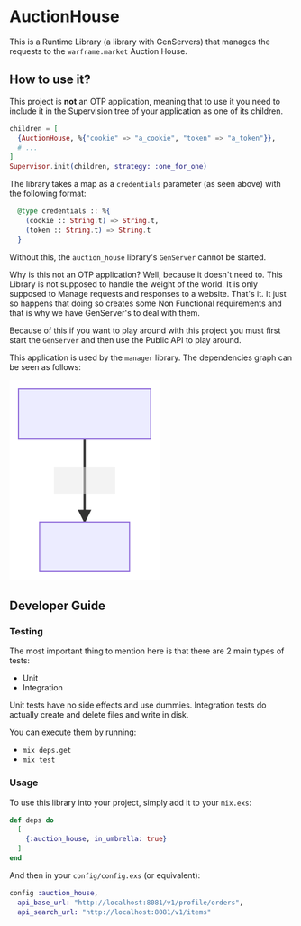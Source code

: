 # AuctionHouse

This is a Runtime Library (a library with GenServers) that manages the requests to the `warframe.market` Auction House. 

## How to use it?

This project is **not** an OTP application, meaning that to use it you need to include it in the Supervision tree of your application as one of its children.

```elixir
children = [
  {AuctionHouse, %{"cookie" => "a_cookie", "token" => "a_token"}},
  # ...
]
Supervisor.init(children, strategy: :one_for_one)
```

The library takes a map as a `credentials` parameter (as seen above) with the following format:

```elixir
  @type credentials :: %{
    (cookie :: String.t) => String.t,
    (token :: String.t) => String.t
  }
```
Without this, the `auction_house` library's `GenServer` cannot be started.

Why is this not an OTP application? Well, because it doesn't need to.
This Library is not supposed to handle the weight of the world. It is only supposed to Manage requests and responses to a website. That's it. 
It just so happens that doing so creates some Non Functional requirements and that is why we have GenServer's to deal with them. 

Because of this if you want to play around with this project you must first start the `GenServer` and then use the Public API to play around.

This application is used by the `manager` library.
The dependencies graph can be seen as follows:

![dependencies-graph](./dependencies.svg)

## Developer Guide

### Testing

The most important thing to mention here is that there are 2 main types of tests:
 - Unit
 - Integration

Unit tests have no side effects and use dummies. 
Integration tests do actually create and delete files and write in disk. 

You can execute them by running:

 - `mix deps.get`
 - `mix test`


### Usage

To use this library into your project, simply add it to your `mix.exs`:

```elixir
def deps do
  [
    {:auction_house, in_umbrella: true}
  ]
end
```

And then in your `config/config.exs` (or equivalent):

```elixir
config :auction_house,
  api_base_url: "http://localhost:8081/v1/profile/orders",
  api_search_url: "http://localhost:8081/v1/items"
```
